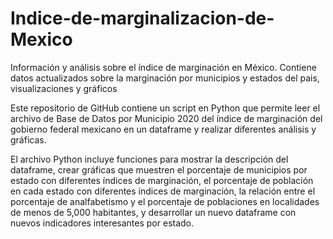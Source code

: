 # Indice-de-marginalizacion-de-Mexico
Información y análisis sobre el índice de marginación en México. Contiene datos actualizados sobre la marginación por municipios y estados del pais,  visualizaciones y gráficos

Este repositorio de GitHub contiene un script en Python que permite leer el archivo de Base de Datos por Municipio 2020 del índice de marginación del gobierno federal mexicano en un dataframe y realizar diferentes análisis y gráficas.

El archivo Python incluye funciones para mostrar la descripción del dataframe, crear gráficas que muestren el porcentaje de municipios por estado con diferentes índices de marginación, el porcentaje de población en cada estado con diferentes índices de marginación, la relación entre el porcentaje de analfabetismo y el porcentaje de poblaciones en localidades de menos de 5,000 habitantes, y desarrollar un nuevo dataframe con nuevos indicadores interesantes por estado.
